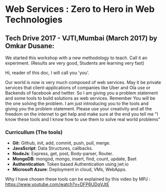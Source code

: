 # Web Services : Zero to Hero in Web Technologies
## Tech Drive 2017 - VJTI,Mumbai (March 2017) by Omkar Dusane:

We started this workshop with a new methodology to teach. Call it an experiment. (Results are very good, Students are learning very fast)

Hi, reader of this doc, I will call you 'you'. 

Our world is now is very much composed of web services. May it be private services that client-applications of companies like Uber and Ola use or Backends of facebook and twitter.
So I am giving you a problem statement and some tools to build solutions as web services. 
Remember You will be the one solving the problem. I am just introducing you to the tools and giving you the problem statement. Please use your creativity and all the freedom on the internet to get help and make sure at the end you tell me "I know these tools and I know how to use them to solve real world problems"


### Curricullum (The tools)

- **Git**: Github, init, add, commit, push, pull, merge.
- **JavaScript**: Data Structures, callbacks.
- **NodeJs**: Express, get, post, Body-parser, Router.
- **MongoDB**: mongod, mongo, insert, find, count, update, $set
- **Authentication**: Token based Authentication using jwt.io
- **Microsoft Azure**: Deployment in cloud, VMs, WebApps.



Why I have chosen these tools can be explained by this video by MPJ : https://www.youtube.com/watch?v=DFP6UDgVJtE

